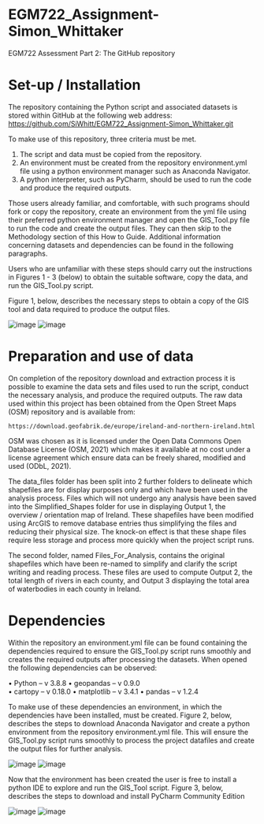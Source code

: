 # EGM722_Assignment-Simon_Whittaker
EGM722 Assessment Part 2: The GitHub repository

# Set-up / Installation
The repository containing the Python script and associated datasets is stored within GitHub at the following web address:
	https://github.com/SiWhitt/EGM722_Assignment-Simon_Whittaker.git
  
To make use of this repository, three criteria must be met.
  1.	The script and data must be copied from the repository.
  2.	An environment must be created from the repository environment.yml file using a python environment manager such as Anaconda Navigator. 
  3.	A python interpreter, such as PyCharm, should be used to run the code and produce the required outputs.

Those users already familiar, and comfortable, with such programs should fork or copy the repository, create an environment from the yml file using their preferred python environment manager and open the GIS_Tool.py file to run the code and create the output files. They can then skip to the Methodology section of this How to Guide. Additional information concerning datasets and dependencies can be found in the following paragraphs.

Users who are unfamiliar with these steps should carry out the instructions in Figures 1 - 3 (below) to obtain the suitable software, copy the data, and run the GIS_Tool.py script.

Figure 1, below, describes the necessary steps to obtain a copy of the GIS tool and data required to produce the output files.

![image](https://user-images.githubusercontent.com/80222749/117508809-2dc78c80-af57-11eb-8f15-1873737165da.png)
![image](https://user-images.githubusercontent.com/80222749/117508840-3750f480-af57-11eb-9a46-dd577f24f97f.png)

# Preparation and use of data
On completion of the repository download and extraction process it is possible to examine the data sets and files used to run the script, conduct the necessary analysis, and produce the required outputs. The raw data used within this project has been obtained from the Open Street Maps (OSM) repository and is available from:

  	https://download.geofabrik.de/europe/ireland-and-northern-ireland.html
    
OSM was chosen as it is licensed under the Open Data Commons Open Database License (OSM, 2021) which makes it available at no cost under a license agreement which ensure data can be freely shared, modified and used (ODbL, 2021).

The data_files folder has been split into 2 further folders to delineate which shapefiles are for display purposes only and which have been used in the analysis process. Files which will not undergo any analysis have been saved into the Simplified_Shapes folder for use in displaying Output 1, the overview / orientation map of Ireland. These shapefiles have been modified using ArcGIS to remove database entries thus simplifying the files and reducing their physical size. The knock-on effect is that these shape files require less storage and process more quickly when the project script runs.

The second folder, named Files_For_Analysis, contains the original shapefiles which have been re-named to simplify and clarify the script writing and reading process. These files are used to compute Output 2, the total length of rivers in each county, and Output 3 displaying the total area of waterbodies in each county in Ireland.

# Dependencies
Within the repository an environment.yml file can be found containing the dependencies required to ensure the GIS_Tool.py script runs smoothly and creates the required outputs after processing the datasets. When opened the following dependencies can be observed:

  •	Python – v 3.8.8 
  •	geopandas – v 0.9.0   
  •	cartopy – v 0.18.0 
  •	matplotlib – v 3.4.1 
  •	pandas – v 1.2.4 

To make use of these dependencies an environment, in which the dependencies have been installed, must be created. Figure 2, below, describes the steps to download Anaconda Navigator and create a python environment from the repository environment.yml file. This will ensure the GIS_Tool.py script runs smoothly to process the project datafiles and create the output files for further analysis.

![image](https://user-images.githubusercontent.com/80222749/117509010-80a14400-af57-11eb-968a-941f3eae27fb.png)
![image](https://user-images.githubusercontent.com/80222749/117509032-87c85200-af57-11eb-81aa-9d1a4ef42fc1.png)

Now that the environment has been created the user is free to install a python IDE to explore and run the GIS_Tool script. Figure 3, below, describes the steps to download and install PyCharm Community Edition

![image](https://user-images.githubusercontent.com/80222749/117509070-944caa80-af57-11eb-9dae-295c72757c49.png)
![image](https://user-images.githubusercontent.com/80222749/117509077-9878c800-af57-11eb-9a29-6256a43ccc6d.png)



